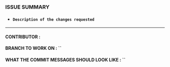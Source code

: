 ### ISSUE SUMMARY 

- #### `Description of the changes requested` 

<hr>

#### CONTRIBUTOR : 
#### BRANCH TO WORK ON : ``
#### WHAT THE COMMIT MESSAGES SHOULD LOOK LIKE : ``